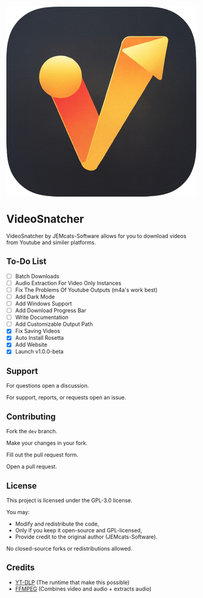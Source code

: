 ![VideoSnatcher Logo](./assets/icon.png)
# VideoSnatcher
VideoSnatcher by JEMcats-Software allows for you to download videos from Youtube and similer platforms.

## To-Do List
- [ ] Batch Downloads
- [ ] Audio Extraction For Video Only Instances
- [ ] Fix The Problems Of Youtube Outputs (m4a's work best)
- [ ] Add Dark Mode
- [ ] Add Windows Support
- [ ] Add Download Progress Bar
- [ ] Write Documentation
- [ ] Add Customizable Output Path
- [x] Fix Saving Videos
- [x] Auto Install Rosetta
- [x] Add Website
- [x] Launch v1.0.0-beta

## Support
For questions open a discussion.

For support, reports, or requests open an issue.

## Contributing
Fork the ``dev`` branch.

Make your changes in your fork.

Fill out the pull request form.

Open a pull request.

## License
This project is licensed under the GPL-3.0 license.

You may:
- Modify and redistribute the code,
- Only if you keep it open-source and GPL-licensed,
- Provide credit to the original author (JEMcats-Software).

No closed-source forks or redistributions allowed.

## Credits

- [YT-DLP](https://github.com/yt-dlp/yt-dlp) (The runtime that make this possible)
- [FFMPEG](https://github.com/FFmpeg/FFmpeg) (Combines video and audio + extracts audio)